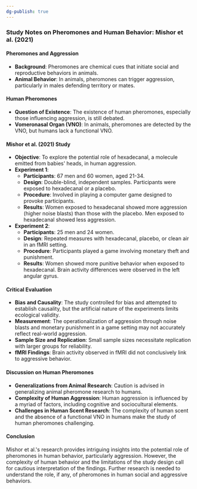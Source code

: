 ```yaml
---
dg-publish: true
---
```

### Study Notes on Pheromones and Human Behavior: Mishor et al. (2021)

#### Pheromones and Aggression
- **Background**: Pheromones are chemical cues that initiate social and reproductive behaviors in animals.
- **Animal Behavior**: In animals, pheromones can trigger aggression, particularly in males defending territory or mates.

#### Human Pheromones
- **Question of Existence**: The existence of human pheromones, especially those influencing aggression, is still debated.
- **Vomeronasal Organ (VNO)**: In animals, pheromones are detected by the VNO, but humans lack a functional VNO.

#### Mishor et al. (2021) Study
- **Objective**: To explore the potential role of hexadecanal, a molecule emitted from babies' heads, in human aggression.
- **Experiment 1**:
  - **Participants**: 67 men and 60 women, aged 21-34.
  - **Design**: Double-blind, independent samples. Participants were exposed to hexadecanal or a placebo.
  - **Procedure**: Involved in playing a computer game designed to provoke participants.
  - **Results**: Women exposed to hexadecanal showed more aggression (higher noise blasts) than those with the placebo. Men exposed to hexadecanal showed less aggression.
- **Experiment 2**:
  - **Participants**: 25 men and 24 women.
  - **Design**: Repeated measures with hexadecanal, placebo, or clean air in an fMRI setting.
  - **Procedure**: Participants played a game involving monetary theft and punishment.
  - **Results**: Women showed more punitive behavior when exposed to hexadecanal. Brain activity differences were observed in the left angular gyrus.

#### Critical Evaluation
- **Bias and Causality**: The study controlled for bias and attempted to establish causality, but the artificial nature of the experiments limits ecological validity.
- **Measurement**: The operationalization of aggression through noise blasts and monetary punishment in a game setting may not accurately reflect real-world aggression.
- **Sample Size and Replication**: Small sample sizes necessitate replication with larger groups for reliability.
- **fMRI Findings**: Brain activity observed in fMRI did not conclusively link to aggressive behavior.

#### Discussion on Human Pheromones
- **Generalizations from Animal Research**: Caution is advised in generalizing animal pheromone research to humans.
- **Complexity of Human Aggression**: Human aggression is influenced by a myriad of factors, including cognitive and sociocultural elements.
- **Challenges in Human Scent Research**: The complexity of human scent and the absence of a functional VNO in humans make the study of human pheromones challenging.

#### Conclusion
Mishor et al.'s research provides intriguing insights into the potential role of pheromones in human behavior, particularly aggression. However, the complexity of human behavior and the limitations of the study design call for cautious interpretation of the findings. Further research is needed to understand the role, if any, of pheromones in human social and aggressive behaviors.